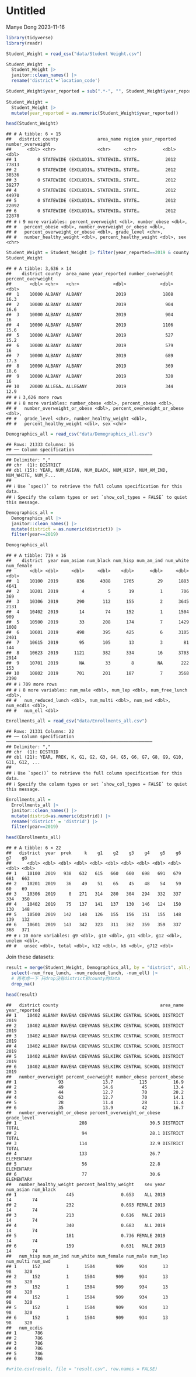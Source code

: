 Untitled
================
Manye Dong
2023-11-16

``` r
library(tidyverse)
library(readr)
```

``` r
Student_Weight = read_csv("data/Student Weight.csv")
```

``` r
Student_Weight  = 
  Student_Weight |>
  janitor::clean_names() |>
  rename('district'='location_code')

Student_Weight$year_reported = sub(".*-", "", Student_Weight$year_reported)
  
Student_Weight = 
  Student_Weight |>
  mutate(year_reported = as.numeric(Student_Weight$year_reported))

head(Student_Weight)
```

    ## # A tibble: 6 × 15
    ##   district county               area_name region year_reported number_overweight
    ##      <dbl> <chr>                <chr>     <chr>          <dbl>             <dbl>
    ## 1        0 STATEWIDE (EXCLUDIN… STATEWID… STATE…          2012             77813
    ## 2        0 STATEWIDE (EXCLUDIN… STATEWID… STATE…          2012             38536
    ## 3        0 STATEWIDE (EXCLUDIN… STATEWID… STATE…          2012             39277
    ## 4        0 STATEWIDE (EXCLUDIN… STATEWID… STATE…          2012             44970
    ## 5        0 STATEWIDE (EXCLUDIN… STATEWID… STATE…          2012             22092
    ## 6        0 STATEWIDE (EXCLUDIN… STATEWID… STATE…          2012             22878
    ## # ℹ 9 more variables: percent_overweight <dbl>, number_obese <dbl>,
    ## #   percent_obese <dbl>, number_overweight_or_obese <dbl>,
    ## #   percent_overweight_or_obese <dbl>, grade_level <chr>,
    ## #   number_healthy_weight <dbl>, percent_healthy_weight <dbl>, sex <chr>

``` r
Student_Weight = Student_Weight |> filter(year_reported==2019 & county!='STATEWIDE (EXCLUDING NYC)') |> select(-region)
Student_Weight
```

    ## # A tibble: 3,636 × 14
    ##    district county  area_name year_reported number_overweight percent_overweight
    ##       <dbl> <chr>   <chr>             <dbl>             <dbl>              <dbl>
    ##  1    10000 ALBANY  ALBANY             2019              1808               16.3
    ##  2    10000 ALBANY  ALBANY             2019               904               16.6
    ##  3    10000 ALBANY  ALBANY             2019               904               16  
    ##  4    10000 ALBANY  ALBANY             2019              1106               15.6
    ##  5    10000 ALBANY  ALBANY             2019               527               15.2
    ##  6    10000 ALBANY  ALBANY             2019               579               16  
    ##  7    10000 ALBANY  ALBANY             2019               689               17.3
    ##  8    10000 ALBANY  ALBANY             2019               369               18.6
    ##  9    10000 ALBANY  ALBANY             2019               320               16  
    ## 10    20000 ALLEGA… ALLEGANY           2019               344               12.9
    ## # ℹ 3,626 more rows
    ## # ℹ 8 more variables: number_obese <dbl>, percent_obese <dbl>,
    ## #   number_overweight_or_obese <dbl>, percent_overweight_or_obese <dbl>,
    ## #   grade_level <chr>, number_healthy_weight <dbl>,
    ## #   percent_healthy_weight <dbl>, sex <chr>

``` r
Demographics_all = read_csv("data/Demographics_all.csv")
```

    ## Rows: 21333 Columns: 16
    ## ── Column specification ────────────────────────────────────────────────────────
    ## Delimiter: ","
    ## chr  (1): DISTRICT
    ## dbl (15): YEAR, NUM_ASIAN, NUM_BLACK, NUM_HISP, NUM_AM_IND, NUM_WHITE, NUM_F...
    ## 
    ## ℹ Use `spec()` to retrieve the full column specification for this data.
    ## ℹ Specify the column types or set `show_col_types = FALSE` to quiet this message.

``` r
Demographics_all = 
  Demographics_all |> 
  janitor::clean_names() |>
  mutate(district = as.numeric(district)) |>
  filter(year==2019)

Demographics_all
```

    ## # A tibble: 719 × 16
    ##    district  year num_asian num_black num_hisp num_am_ind num_white num_female
    ##       <dbl> <dbl>     <dbl>     <dbl>    <dbl>      <dbl>     <dbl>      <dbl>
    ##  1    10100  2019       836      4388     1765         29      1883       4641
    ##  2    10201  2019         4         5       19          1       706        369
    ##  3    10306  2019       290       112      155          2      3645       2131
    ##  4    10402  2019        14        74      152          1      1504        909
    ##  5    10500  2019        33       208      174          7      1429       1008
    ##  6    10601  2019       498       395      425          6      3105       2401
    ##  7    10615  2019        95       105       13          3        81        144
    ##  8    10623  2019      1121       382      334         16      3703       2914
    ##  9    10701  2019        NA        33        8         NA       222        153
    ## 10    10802  2019       701       201      187          7      3568       2390
    ## # ℹ 709 more rows
    ## # ℹ 8 more variables: num_male <dbl>, num_lep <dbl>, num_free_lunch <dbl>,
    ## #   num_reduced_lunch <dbl>, num_multi <dbl>, num_swd <dbl>, num_ecdis <dbl>,
    ## #   num_ell <dbl>

``` r
Enrollments_all = read_csv("data/Enrollments_all.csv")
```

    ## Rows: 21331 Columns: 22
    ## ── Column specification ────────────────────────────────────────────────────────
    ## Delimiter: ","
    ## chr  (1): DISTRID
    ## dbl (21): YEAR, PREK, K, G1, G2, G3, G4, G5, G6, G7, G8, G9, G10, G11, G12, ...
    ## 
    ## ℹ Use `spec()` to retrieve the full column specification for this data.
    ## ℹ Specify the column types or set `show_col_types = FALSE` to quiet this message.

``` r
Enrollments_all = 
  Enrollments_all |>
  janitor::clean_names() |>
  mutate(distrid=as.numeric(distrid)) |>
  rename('district' = 'distrid') |>
  filter(year==2019)

head(Enrollments_all)
```

    ## # A tibble: 6 × 22
    ##   district  year  prek     k    g1    g2    g3    g4    g5    g6    g7    g8
    ##      <dbl> <dbl> <dbl> <dbl> <dbl> <dbl> <dbl> <dbl> <dbl> <dbl> <dbl> <dbl>
    ## 1    10100  2019   938   632   615   660   660   698   691   679   681   663
    ## 2    10201  2019    36    49    51    65    45    48    54    59    60    69
    ## 3    10306  2019     0   271   314   280   304   294   332   337   334   350
    ## 4    10402  2019    75   137   141   137   130   146   124   150   130   148
    ## 5    10500  2019   142   148   126   155   156   151   155   148   139   132
    ## 6    10601  2019   143   342   323   311   362   359   359   337   368   371
    ## # ℹ 10 more variables: g9 <dbl>, g10 <dbl>, g11 <dbl>, g12 <dbl>, unelem <dbl>,
    ## #   unsec <dbl>, total <dbl>, k12 <dbl>, k6 <dbl>, g712 <dbl>

Join these datasets:

``` r
result = merge(Student_Weight, Demographics_all, by = "district", all.y = TRUE) |>
  select(-num_free_lunch, -num_reduced_lunch, -num_ell) |>
  # 再考虑一下 只drop没有district和county的data
  drop_na()

head(result)
```

    ##   district county                                       area_name year_reported
    ## 1    10402 ALBANY RAVENA COEYMANS SELKIRK CENTRAL SCHOOL DISTRICT          2019
    ## 2    10402 ALBANY RAVENA COEYMANS SELKIRK CENTRAL SCHOOL DISTRICT          2019
    ## 3    10402 ALBANY RAVENA COEYMANS SELKIRK CENTRAL SCHOOL DISTRICT          2019
    ## 4    10402 ALBANY RAVENA COEYMANS SELKIRK CENTRAL SCHOOL DISTRICT          2019
    ## 5    10402 ALBANY RAVENA COEYMANS SELKIRK CENTRAL SCHOOL DISTRICT          2019
    ## 6    10402 ALBANY RAVENA COEYMANS SELKIRK CENTRAL SCHOOL DISTRICT          2019
    ##   number_overweight percent_overweight number_obese percent_obese
    ## 1                93               13.7          115          16.9
    ## 2                49               14.6           45          13.4
    ## 3                44               12.7           70          20.2
    ## 4                63               12.7           70          14.1
    ## 5                28               11.4           28          11.4
    ## 6                35               13.9           42          16.7
    ##   number_overweight_or_obese percent_overweight_or_obese    grade_level
    ## 1                        208                        30.5 DISTRICT TOTAL
    ## 2                         94                        28.1 DISTRICT TOTAL
    ## 3                        114                        32.9 DISTRICT TOTAL
    ## 4                        133                        26.7     ELEMENTARY
    ## 5                         56                        22.8     ELEMENTARY
    ## 6                         77                        30.6     ELEMENTARY
    ##   number_healthy_weight percent_healthy_weight    sex year num_asian num_black
    ## 1                   445                  0.653    ALL 2019        14        74
    ## 2                   232                  0.693 FEMALE 2019        14        74
    ## 3                   213                  0.616   MALE 2019        14        74
    ## 4                   340                  0.683    ALL 2019        14        74
    ## 5                   181                  0.736 FEMALE 2019        14        74
    ## 6                   159                  0.631   MALE 2019        14        74
    ##   num_hisp num_am_ind num_white num_female num_male num_lep num_multi num_swd
    ## 1      152          1      1504        909      934      13        98     320
    ## 2      152          1      1504        909      934      13        98     320
    ## 3      152          1      1504        909      934      13        98     320
    ## 4      152          1      1504        909      934      13        98     320
    ## 5      152          1      1504        909      934      13        98     320
    ## 6      152          1      1504        909      934      13        98     320
    ##   num_ecdis
    ## 1       786
    ## 2       786
    ## 3       786
    ## 4       786
    ## 5       786
    ## 6       786

``` r
#write.csv(result, file = "result.csv", row.names = FALSE)
```
